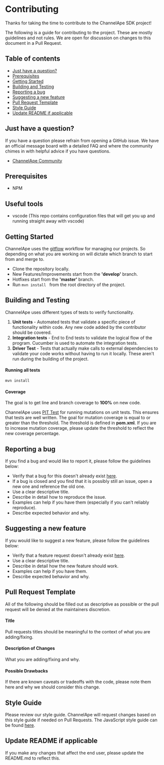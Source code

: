 # Contributing
Thanks for taking the time to contribute to the ChannelApe SDK project!

The following is a guide for contributing to the project. These are mostly guidelines and not rules. We are open for discussion on changes to this document in a Pull Request.

## Table of contents
- [Just have a question?](#just-have-a-question)
- [Prerequisites](#prerequisites)
- [Getting Started](#getting-started)
- [Building and Testing](#building-and-testing)
- [Reporting a bug](#reporting-a-bug)
- [Suggesting a new feature](#suggesting-a-new-feature)
- [Pull Request Template](#pull-request-template)
- [Style Guide](#style-guide)
- [Update README if applicable](#update-readme-if-applicable)

## Just have a question?
If you have a question please refrain from opening a GitHub issue. We have an official message board with a detailed FAQ and where the community chimes in with helpful advice if you have questions.
- [ChannelApe Community](https://community.channelape.com/)

## Prerequisites
- NPM

## Useful tools
- vscode (This repo contains configuration files that will get you up and running straight away with vscode)

## Getting Started
ChannelApe uses the [gitflow](https://www.atlassian.com/git/tutorials/comparing-workflows/gitflow-workflow) workflow for managing our projects. So depending on what you are working on will dictate which branch to start from and merge to.
- Clone the repository locally.
- New Features/Improvements start from the **'develop'** branch.
- Hotfixes start from the **'master'** branch.
- Run ``mvn install `` from the root directory of the project.


## Building and Testing
ChannelApe uses different types of tests to verify functionality. 
1. **Unit tests** - Automated tests that validate a specific piece of functionality within code. Any new code added by the contributor should be covered.
2. **Integration tests** - End to End tests to validate the logical flow of the program. Cucumber is used to automate the integration tests.
3. **Driver Test** - Tests that actually make calls to external dependencies to validate your code works without having to run it locally. These aren't run during the building of the project.

#### Running all tests

``mvn install ``

#### Coverage
The goal is to get line and branch coverage to **100%** on new code. 

ChannelApe uses [PIT Test](http://pitest.org/) for running mutations on unit tests. This ensures that tests are well written. The goal for mutation coverage is equal to or greater than the threshold. The threshold is defined in **pom.xml**. If you are to increase mutation coverage, please update the threshold to reflect the new coverage percentage.

## Reporting a bug
If you find a bug and would like to report it, please follow the guidelines below:
- Verify that a bug for this doesn't already exist [here](https://github.com/ChannelApe/channelape-typescript-sdk/issues).
- If a bug is closed and you find that it is possibly still an issue, open a new one and reference the old one.
- Use a clear descriptive title.
- Describe in detail how to reproduce the issue.
- Examples can help if you have them (especially if you can't reliably reproduce).
- Describe expected behavior and why.

## Suggesting a new feature
If you would like to suggest a new feature, please follow the guidelines below:
- Verify that a feature request doesn't already exist [here](https://github.com/ChannelApe/channelape-typescript-sdk/issues).
- Use a clear descriptive title.
- Describe in detail how the new feature should work.
- Examples can help if you have them.
- Describe expected behavior and why.

## Pull Request Template
All of the following should be filled out as descriptive as possible or the pull request will be denied at the maintainers discretion.

#### Title
Pull requests titles should be meaningful to the context of what you are adding/fixing.

#### Description of Changes
What you are adding/fixing and why.

#### Possible Drawbacks
If there are known caveats or tradeoffs with the code, please note them here and why we should consider this change.

## Style Guide

Please review our style guide. ChannelApe will request changes based on this style guide if needed on Pull Requests. The JavaScript style guide can be found [here](https://channelape.github.io/styleguide/js/javascriptguide.html).

## Update README if applicable
If you make any changes that affect the end user, please update the README.md to reflect this.
